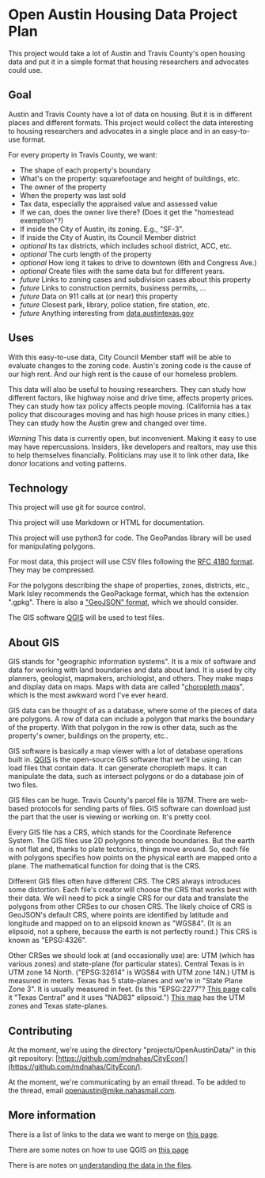 # Open Austin Housing Data Project Plan

This project would take a lot of Austin and Travis County's open housing data and put it in a simple format that housing researchers and advocates could use.

## Goal

Austin and Travis County have a lot of data on housing.  But it is in different places and different formats.  This project would collect the data interesting to housing researchers and advocates in a single place and in an easy-to-use format.

For every property in Travis County, we want:

- The shape of each property's boundary
- What's on the property: squarefootage and height of buildings, etc.
- The owner of the property
- When the property was last sold
- Tax data, especially the appraised value and assessed value
- If we can, does the owner live there?  (Does it get the "homestead exemption"?)
- If inside the City of Austin, its zoning.  E.g., "SF-3".
- If inside the City of Austin, its Council Member district
- *optional* Its tax districts, which includes school district, ACC, etc.
- *optional* The curb length of the property
- *optional* How long it takes to drive to downtown (6th and Congress Ave.)
- *optional* Create files with the same data but for different years.
- *future* Links to zoning cases and subdivision cases about this property
- *future* Links to construction permits, business permits, ...
- *future* Data on 911 calls at (or near) this property
- *future* Closest park, library, police station, fire station, etc.
- *future* Anything interesting from [data.austintexas.gov](https://data.austintexas.gov/browse)

## Uses

With this easy-to-use data, City Council Member staff will be able to evaluate changes to the zoning code.  Austin's zoning code is the cause of our high rent.  And our high rent is the cause of our homeless problem.

This data will also be useful to housing researchers.  They can study how different factors, like highway noise and drive time, affects property prices.  They can study how tax policy affects people moving.  (California has a tax policy that discourages moving and has high house prices in many cities.)  They can study how the Austin grew and changed over time.

*Warning* This data is currently open, but inconvenient.  Making it easy to use may have repercussions.  Insiders, like developers and realtors, may use this to help themselves financially.  Politicians may use it to link other data, like donor locations and voting patterns.  

## Technology

This project will use git for source control.

This project will use Markdown or HTML for documentation.

This project will use python3 for code.  The GeoPandas library will be used for manipulating polygons.  

For most data, this project will use CSV files following the [RFC 4180 format](https://datatracker.ietf.org/doc/html/rfc4180.html).  They may be compressed.  

For the polygons describing the shape of properties, zones, districts, etc., Mark Isley recommends the GeoPackage format, which has the extension ".gpkg".  There is also a ["GeoJSON" format](https://geojson.org/), which we should consider.

The GIS software [QGIS](https://www.qgis.org) will be used to test files. 

## About GIS

GIS stands for "geographic information systems".  It is a mix of software and data for working with land boundaries and data about land.  It is used by city planners, geologist, mapmakers, archiologist, and others.  They make maps and display data on maps.  Maps with data are called "[choropleth maps](https://en.wikipedia.org/wiki/Choropleth_map)", which is the most awkward word I've ever heard.

GIS data can be thought of as a database, where some of the pieces of data are polygons.  A row of data can include a polygon that marks the boundary of the property.  With that polygon in the row is other data, such as the property's owner, buildings on the property, etc..

GIS software is basically a map viewer with a lot of database operations built in.  [QGIS](https://www.qgis.org) is the open-source GIS software that we'll be using.  It can load files that contain data.  It can generate choropleth maps.  It can manipulate the data, such as intersect polygons or do a database join of two files.

GIS files can be huge.  Travis County's parcel file is 187M.  There are web-based protocols for sending parts of files.  GIS software can download just the part that the user is viewing or working on.  It's pretty cool.

Every GIS file has a CRS, which stands for the Coordinate Reference System.  The GIS files use 2D polygons to encode boundaries.  But the earth is not flat and, thanks to plate tectonics, things move around.  So, each file with polygons specifies how points on the physical earth are mapped onto a plane.  The mathematical function for doing that is the CRS.

Different GIS files often have different CRS.  The CRS always introduces some distortion.  Each file's creator will choose the CRS that works best with their data.  We will need to pick a single CRS for our data and translate the polygons from other CRSes to our chosen CRS.  The likely choice of CRS is GeoJSON's default CRS, where points are identified by latitude and longitude and mapped on to an elipsoid known as "WGS84".  (It is an elipsoid, not a sphere, because the earth is not perfectly round.)  This CRS is known as "EPSG:4326".

Other CRSes we should look at (and occasionally use) are: UTM (which has various zones) and state-plane (for particular states).  Central Texas is in UTM zone 14 North.   ("EPSG:32614" is WGS84 with UTM zone 14N.)  UTM is measured in meters.   Texas has 5 state-planes and we're in "State Plane Zone 3".  It is usually measured in feet.  (Is this "EPSG:2277"?  [This page](https://epsg.io/2277) calls it "Texas Central" and it uses "NAD83" elipsoid.")  [This map](https://tpwd.texas.gov/publications/pwdpubs/media/pwd_mp_e0100_1070af_24.pdf) has the UTM zones and Texas state-planes.  


## Contributing

At the moment, we're using the directory "projects/OpenAustinData/" in this git repository: [https://github.com/mdnahas/CityEcon/](https://github.com/mdnahas/CityEcon/).

At the moment, we're communicating by an email thread.  To be added to the thread, email [openaustin@mike.nahasmail.com](mailto:openaustin@mike.nahasmail.com).

## More information

There is a list of links to the data we want to merge on [this page](Austin_GIS_resources.html).

There are some notes on how to use QGIS on [this page](QGIS_user_notes.html)

There is are notes on [understanding the data in the files](understanding_files.html).
